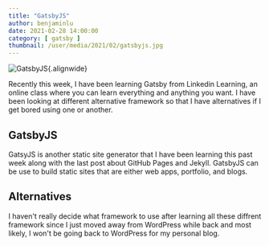 ```yaml
---
title: "GatsbyJS"
author: benjaminlu
date: 2021-02-28 14:00:00
category: [ gatsby ]
thumbnail: /user/media/2021/02/gatsbyjs.jpg
---
```

![GatsbyJS](http://benjlu.test/user/media/2021/02/gatsbyjs.jpg){.alignwide}

Recently this week, I have been learning Gatsby from Linkedin Learning, an online class where you can learn everything and anything you want. I have been looking at different alternative framework so that I have alternatives if I get bored using one or another.

## GatsbyJS
GatsyJS is another static site generator that I have been learning this past week along with the last post about GitHub Pages and Jekyll. GatsbyJS can be use to build static sites that are either web apps, portfolio, and blogs.

## Alternatives
I haven't really decide what framework to use after learning all these diffrent framework since I just moved away from WordPress while back and most likely, I won't be going back to WordPress for my personal blog. 